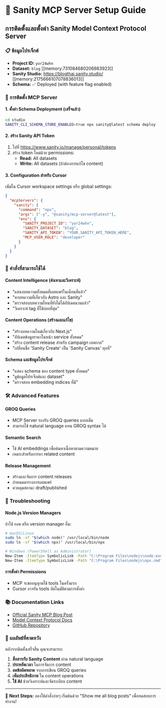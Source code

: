 # 🤖 Sanity MCP Server Setup Guide

## การติดตั้งและตั้งค่า Sanity Model Context Protocol Server

### 📋 ข้อมูลโปรเจ็กต์
- **Project ID:** `yor24whn`
- **Dataset:** `blog` [[memory:731084680206983923]]
- **Sanity Studio:** https://blogthai.sanity.studio/ [[memory:2175666107078836013]]
- **Schema:** ✅ Deployed (with feature flag enabled)

### 🚀 การติดตั้ง MCP Server

#### 1. ตั้งค่า Schema Deployment (เสร็จแล้ว)
```bash
cd studio
SANITY_CLI_SCHEMA_STORE_ENABLED=true npx sanity@latest schema deploy
```

#### 2. สร้าง Sanity API Token
1. ไปที่ https://www.sanity.io/manage/personal/tokens
2. สร้าง token ใหม่ด้วย permissions:
   - **Read:** All datasets
   - **Write:** All datasets (ถ้าต้องการแก้ไข content)

#### 3. Configuration สำหรับ Cursor

เพิ่มใน Cursor workspace settings หรือ global settings:

```json
{
  "mcpServers": {
    "sanity": {
      "command": "npx",
      "args": ["-y", "@sanity/mcp-server@latest"],
      "env": {
        "SANITY_PROJECT_ID": "yor24whn",
        "SANITY_DATASET": "blog",
        "SANITY_API_TOKEN": "YOUR_SANITY_API_TOKEN_HERE",
        "MCP_USER_ROLE": "developer"
      }
    }
  }
}
```

### 🎯 คำสั่งที่สามารถใช้ได้

#### Content Intelligence (ค้นหาและวิเคราะห์)
- "แสดงบทความทั้งหมดที่เผยแพร่ในเดือนที่แล้ว"
- "หาบทความที่เกี่ยวกับ Astro และ Sanity"
- "ตรวจสอบบทความไหนที่ยังไม่ได้อัปเดตนานแล้ว"
- "วิเคราะห์ tag ที่ใช้บ่อยที่สุด"

#### Content Operations (สร้างและแก้ไข)
- "สร้างบทความใหม่เกี่ยวกับ Next.js"
- "อัปเดตข้อมูลราคาในหน้า service ทั้งหมด"
- "สร้าง content release สำหรับ campaign เทศกาล"
- "เปลี่ยนชื่อ 'Sanity Create' เป็น 'Sanity Canvas' ทุกที่"

#### Schema และข้อมูลโปรเจ็กต์
- "แสดง schema ของ content type ทั้งหมด"
- "ดูข้อมูลโปรเจ็กต์และ dataset"
- "ตรวจสอบ embedding indices ที่มี"

### 🛠️ Advanced Features

#### GROQ Queries
- MCP Server รองรับ GROQ queries แบบเต็ม
- สามารถใช้ natural language แทน GROQ syntax ได้

#### Semantic Search
- ใช้ AI embeddings เพื่อค้นหาเนื้อหาตามความหมาย
- เหมาะสำหรับการหา related content

#### Release Management
- สร้างและจัดการ content releases
- กำหนดตารางการเผยแพร่
- ควบคุมสถานะ draft/published

### 🔧 Troubleshooting

#### Node.js Version Managers
ถ้าใช้ `nvm` หรือ version manager อื่น:

```bash
# macOS/Linux
sudo ln -sf "$(which node)" /usr/local/bin/node
sudo ln -sf "$(which npx)" /usr/local/bin/npx

# Windows (PowerShell as Administrator)
New-Item -ItemType SymbolicLink -Path "C:\Program Files\nodejs\node.exe" -Target (Get-Command node).Source -Force
New-Item -ItemType SymbolicLink -Path "C:\Program Files\nodejs\npx.cmd" -Target (Get-Command npx).Source -Force
```

#### การตั้งค่า Permissions
- MCP จะขออนุญาตใช้ tools ในครั้งแรก
- Cursor อาจรัน tools อัตโนมัติตามการตั้งค่า

### 📚 Documentation Links

- [Official Sanity MCP Blog Post](https://www.sanity.io/blog/introducing-sanity-model-context-protocol-server)
- [Model Context Protocol Docs](https://modelcontextprotocol.io/)
- [GitHub Repository](https://github.com/sanity-io/mcp-server)

### 🎊 ผลลัพธ์ที่คาดหวัง

หลังจากติดตั้งเสร็จสิ้น คุณจะสามารถ:

1. **สื่อสารกับ Sanity Content** ผ่าน natural language
2. **ประหยัดเวลา** ในการจัดการ content
3. **ลดข้อผิดพลาด** จากการเขียน GROQ queries
4. **เพิ่มประสิทธิภาพ** ใน content operations
5. **ใช้ AI** ช่วยวิเคราะห์และจัดระเบียบ content

---

🎯 **Next Steps:** ลองใช้คำสั่งง่ายๆ เริ่มต้นด้วย "Show me all blog posts" เพื่อทดสอบการทำงาน! 